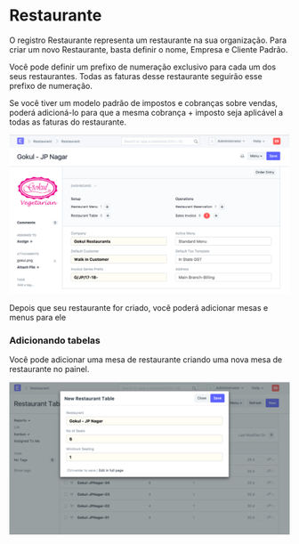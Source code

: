# Restaurante



O registro Restaurante representa um restaurante na sua organização. Para criar um novo Restaurante, basta definir o nome, Empresa e Cliente Padrão.


Você pode definir um prefixo de numeração exclusivo para cada um dos seus restaurantes. Todas as faturas desse restaurante seguirão esse prefixo de numeração.


Se você tiver um modelo padrão de impostos e cobranças sobre vendas, poderá adicioná-lo para que a mesma cobrança + imposto seja aplicável a todas as faturas do restaurante.


![Restaurant](/files/restaurant.png)


Depois que seu restaurante for criado, você poderá adicionar mesas e menus para ele


### Adicionando tabelas


Você pode adicionar uma mesa de restaurante criando uma nova mesa de restaurante no painel.


![Mesa do restaurante](/files/restaurant-table.png)



